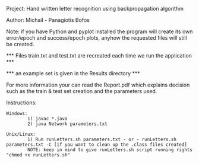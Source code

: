 Project: Hand written letter recognition using backpropagation algorithm

Author: Michail - Panagiotis Bofos 

Note: if you have Python and pyplot installed the program will create its own error/epoch and success/epoch plots, anyhow the requested files will still be created.

*** Files train.txt and test.txt are recreated each time we run the application ***

*** an example set is given in the Results directory ***

For more information your can read the Report.pdf which explains decision such as the train & test set creation and the parameters used.

Instructions: 

    Windows: 
            1) javac *.java
            2) java Network parameters.txt

    Unix/Linux:
            1) Run runLetters.sh parameters.txt - or - runLetters.sh parameters.txt -C [if you want to clean up the .class files created]
            NOTE: keep in mind to give runLetters.sh script running rights "chmod +x runLetters.sh"
